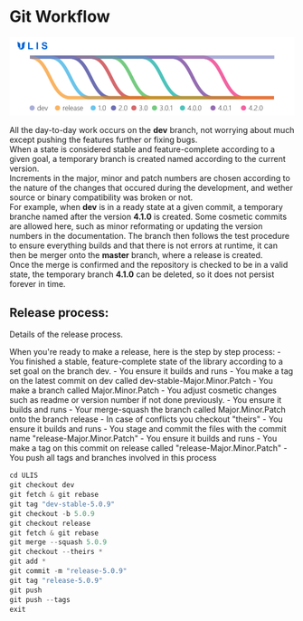 # Git Workflow

![](meta/git/workflow.png)

All the day-to-day work occurs on the **dev** branch, not worrying about much except pushing the features further or fixing bugs.  
When a state is considered stable and feature-complete according to a given goal, a temporary branch is created named according to the current version.  
Increments in the major, minor and patch numbers are chosen according to the nature of the changes that occured during the development, and wether source or binary compatibility was broken or not.  
For example, when **dev** is in a ready state at a given commit, a temporary branche named after the version **4.1.0** is created. Some cosmetic commits are allowed here, such as minor reformating or updating the version numbers in the documentation. The branch then follows the test procedure to ensure everything builds and that there is not errors at runtime, it can then be merger onto the **master** branch, where a release is created.  
Once the merge is confirmed and the repository is checked to be in a valid state, the temporary branch **4.1.0** can be deleted, so it does not persist forever in time.

## Release process:
Details of the release process.

When you're ready to make a release, here is the step by step process:
    - You finished a stable, feature-complete state of the library according to a set goal on the branch dev.
    - You ensure it builds and runs
    - You make a tag on the latest commit on dev called dev-stable-Major.Minor.Patch
    - You make a branch called Major.Minor.Patch
    - You adjust cosmetic changes such as readme or version number if not done previously.
    - You ensure it builds and runs
    - Your merge-squash the branch called Major.Minor.Patch onto the branch release
    - In case of conflicts you checkout "theirs"
    - You ensure it builds and runs
    - You stage and commit the files with the commit name "release-Major.Minor.Patch"
    - You ensure it builds and runs
    - You make a tag on this commit on release called "release-Major.Minor.Patch"
    - You push all tags and branches involved in this process

```d
cd ULIS
git checkout dev
git fetch & git rebase
git tag "dev-stable-5.0.9"
git checkout -b 5.0.9
git checkout release
git fetch & git rebase
git merge --squash 5.0.9
git checkout --theirs *
git add *
git commit -m "release-5.0.9"
git tag "release-5.0.9"
git push
git push --tags
exit
```

